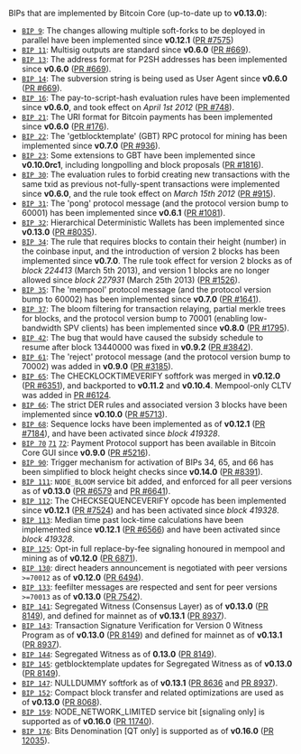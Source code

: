 BIPs that are implemented by Bitcoin Core (up-to-date up to **v0.13.0**):

* [`BIP 9`](https://github.com/animus/bips/blob/master/bip-0009.mediawiki): The changes allowing multiple soft-forks to be deployed in parallel have been implemented since **v0.12.1**  ([PR #7575](https://github.com/animuscoin/animus/pull/7575))
* [`BIP 11`](https://github.com/animus/bips/blob/master/bip-0011.mediawiki): Multisig outputs are standard since **v0.6.0** ([PR #669](https://github.com/animuscoin/animus/pull/669)).
* [`BIP 13`](https://github.com/animus/bips/blob/master/bip-0013.mediawiki): The address format for P2SH addresses has been implemented since **v0.6.0** ([PR #669](https://github.com/animuscoin/animus/pull/669)).
* [`BIP 14`](https://github.com/animus/bips/blob/master/bip-0014.mediawiki): The subversion string is being used as User Agent since **v0.6.0** ([PR #669](https://github.com/animuscoin/animus/pull/669)).
* [`BIP 16`](https://github.com/animus/bips/blob/master/bip-0016.mediawiki): The pay-to-script-hash evaluation rules have been implemented since **v0.6.0**, and took effect on *April 1st 2012* ([PR #748](https://github.com/animuscoin/animus/pull/748)).
* [`BIP 21`](https://github.com/animus/bips/blob/master/bip-0021.mediawiki): The URI format for Bitcoin payments has been implemented since **v0.6.0** ([PR #176](https://github.com/animuscoin/animus/pull/176)).
* [`BIP 22`](https://github.com/animus/bips/blob/master/bip-0022.mediawiki): The 'getblocktemplate' (GBT) RPC protocol for mining has been implemented since **v0.7.0** ([PR #936](https://github.com/animuscoin/animus/pull/936)).
* [`BIP 23`](https://github.com/animus/bips/blob/master/bip-0023.mediawiki): Some extensions to GBT have been implemented since **v0.10.0rc1**, including longpolling and block proposals ([PR #1816](https://github.com/animuscoin/animus/pull/1816)).
* [`BIP 30`](https://github.com/animus/bips/blob/master/bip-0030.mediawiki): The evaluation rules to forbid creating new transactions with the same txid as previous not-fully-spent transactions were implemented since **v0.6.0**, and the rule took effect on *March 15th 2012* ([PR #915](https://github.com/animuscoin/animus/pull/915)).
* [`BIP 31`](https://github.com/animus/bips/blob/master/bip-0031.mediawiki): The 'pong' protocol message (and the protocol version bump to 60001) has been implemented since **v0.6.1** ([PR #1081](https://github.com/animuscoin/animus/pull/1081)).
* [`BIP 32`](https://github.com/animus/bips/blob/master/bip-0032.mediawiki): Hierarchical Deterministic Wallets has been implemented since **v0.13.0** ([PR #8035](https://github.com/animuscoin/animus/pull/8035)).
* [`BIP 34`](https://github.com/animus/bips/blob/master/bip-0034.mediawiki): The rule that requires blocks to contain their height (number) in the coinbase input, and the introduction of version 2 blocks has been implemented since **v0.7.0**. The rule took effect for version 2 blocks as of *block 224413* (March 5th 2013), and version 1 blocks are no longer allowed since *block 227931* (March 25th 2013) ([PR #1526](https://github.com/animuscoin/animus/pull/1526)).
* [`BIP 35`](https://github.com/animus/bips/blob/master/bip-0035.mediawiki): The 'mempool' protocol message (and the protocol version bump to 60002) has been implemented since **v0.7.0** ([PR #1641](https://github.com/animuscoin/animus/pull/1641)).
* [`BIP 37`](https://github.com/animus/bips/blob/master/bip-0037.mediawiki): The bloom filtering for transaction relaying, partial merkle trees for blocks, and the protocol version bump to 70001 (enabling low-bandwidth SPV clients) has been implemented since **v0.8.0** ([PR #1795](https://github.com/animuscoin/animus/pull/1795)).
* [`BIP 42`](https://github.com/animus/bips/blob/master/bip-0042.mediawiki): The bug that would have caused the subsidy schedule to resume after block 13440000 was fixed in **v0.9.2** ([PR #3842](https://github.com/animuscoin/animus/pull/3842)).
* [`BIP 61`](https://github.com/animus/bips/blob/master/bip-0061.mediawiki): The 'reject' protocol message (and the protocol version bump to 70002) was added in **v0.9.0** ([PR #3185](https://github.com/animuscoin/animus/pull/3185)).
* [`BIP 65`](https://github.com/animus/bips/blob/master/bip-0065.mediawiki): The CHECKLOCKTIMEVERIFY softfork was merged in **v0.12.0** ([PR #6351](https://github.com/animuscoin/animus/pull/6351)), and backported to **v0.11.2** and **v0.10.4**. Mempool-only CLTV was added in [PR #6124](https://github.com/animuscoin/animus/pull/6124).
* [`BIP 66`](https://github.com/animus/bips/blob/master/bip-0066.mediawiki): The strict DER rules and associated version 3 blocks have been implemented since **v0.10.0** ([PR #5713](https://github.com/animuscoin/animus/pull/5713)).
* [`BIP 68`](https://github.com/animus/bips/blob/master/bip-0068.mediawiki): Sequence locks have been implemented as of **v0.12.1**  ([PR #7184](https://github.com/animuscoin/animus/pull/7184)), and have been activated since *block 419328*.
* [`BIP 70`](https://github.com/animus/bips/blob/master/bip-0070.mediawiki) [`71`](https://github.com/animus/bips/blob/master/bip-0071.mediawiki) [`72`](https://github.com/animus/bips/blob/master/bip-0072.mediawiki): Payment Protocol support has been available in Bitcoin Core GUI since **v0.9.0** ([PR #5216](https://github.com/animuscoin/animus/pull/5216)).
* [`BIP 90`](https://github.com/animus/bips/blob/master/bip-0090.mediawiki): Trigger mechanism for activation of BIPs 34, 65, and 66 has been simplified to block height checks since **v0.14.0** ([PR #8391](https://github.com/animuscoin/animus/pull/8391)).
* [`BIP 111`](https://github.com/animus/bips/blob/master/bip-0111.mediawiki): `NODE_BLOOM` service bit added, and enforced for all peer versions as of **v0.13.0** ([PR #6579](https://github.com/animuscoin/animus/pull/6579) and [PR #6641](https://github.com/animuscoin/animus/pull/6641)).
* [`BIP 112`](https://github.com/animus/bips/blob/master/bip-0112.mediawiki): The CHECKSEQUENCEVERIFY opcode has been implemented since **v0.12.1** ([PR #7524](https://github.com/animuscoin/animus/pull/7524)) and has been activated since *block 419328*.
* [`BIP 113`](https://github.com/animus/bips/blob/master/bip-0113.mediawiki): Median time past lock-time calculations have been implemented since **v0.12.1** ([PR #6566](https://github.com/animuscoin/animus/pull/6566)) and have been activated since *block 419328*.
* [`BIP 125`](https://github.com/animus/bips/blob/master/bip-0125.mediawiki): Opt-in full replace-by-fee signaling honoured in mempool and mining as of **v0.12.0** ([PR 6871](https://github.com/animuscoin/animus/pull/6871)).
* [`BIP 130`](https://github.com/animus/bips/blob/master/bip-0130.mediawiki): direct headers announcement is negotiated with peer versions `>=70012` as of **v0.12.0** ([PR 6494](https://github.com/animuscoin/animus/pull/6494)).
* [`BIP 133`](https://github.com/animus/bips/blob/master/bip-0133.mediawiki): feefilter messages are respected and sent for peer versions `>=70013` as of **v0.13.0** ([PR 7542](https://github.com/animuscoin/animus/pull/7542)).
* [`BIP 141`](https://github.com/animus/bips/blob/master/bip-0141.mediawiki): Segregated Witness (Consensus Layer) as of **v0.13.0** ([PR 8149](https://github.com/animuscoin/animus/pull/8149)), and defined for mainnet as of **v0.13.1** ([PR 8937](https://github.com/animuscoin/animus/pull/8937)).
* [`BIP 143`](https://github.com/animus/bips/blob/master/bip-0143.mediawiki): Transaction Signature Verification for Version 0 Witness Program as of **v0.13.0** ([PR 8149](https://github.com/animuscoin/animus/pull/8149)) and defined for mainnet as of **v0.13.1** ([PR 8937](https://github.com/animuscoin/animus/pull/8937)).
* [`BIP 144`](https://github.com/animus/bips/blob/master/bip-0144.mediawiki): Segregated Witness as of **0.13.0** ([PR 8149](https://github.com/animuscoin/animus/pull/8149)).
* [`BIP 145`](https://github.com/animus/bips/blob/master/bip-0145.mediawiki): getblocktemplate updates for Segregated Witness as of **v0.13.0** ([PR 8149](https://github.com/animuscoin/animus/pull/8149)).
* [`BIP 147`](https://github.com/animus/bips/blob/master/bip-0147.mediawiki): NULLDUMMY softfork as of **v0.13.1** ([PR 8636](https://github.com/animuscoin/animus/pull/8636) and [PR 8937](https://github.com/animuscoin/animus/pull/8937)).
* [`BIP 152`](https://github.com/animus/bips/blob/master/bip-0152.mediawiki): Compact block transfer and related optimizations are used as of **v0.13.0** ([PR 8068](https://github.com/animuscoin/animus/pull/8068)).
* [`BIP 159`](https://github.com/animus/bips/blob/master/bip-0159.mediawiki): NODE_NETWORK_LIMITED service bit [signaling only] is supported as of **v0.16.0** ([PR 11740](https://github.com/animuscoin/animus/pull/11740)).
* [`BIP 176`](https://github.com/animus/bips/blob/master/bip-0176.mediawiki): Bits Denomination [QT only] is supported as of **v0.16.0** ([PR 12035](https://github.com/animuscoin/animus/pull/12035)).
